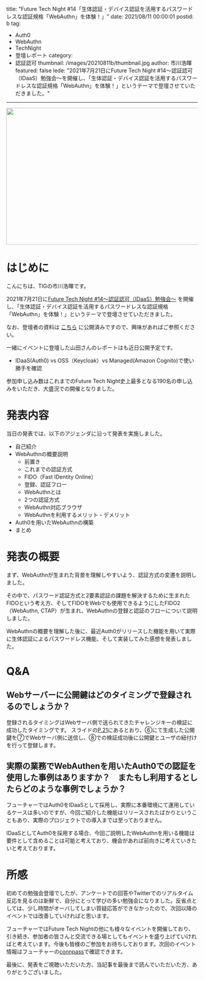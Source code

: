 title: "Future Tech Night #14「生体認証・デバイス認証を活用するパスワードレスな認証規格「WebAuthn」を体験！」"
date: 2021/08/11 00:00:01
postid: b
tag:
  - Auth0
  - WebAuthn
  - TechNight
  - 登壇レポート
category:
  - 認証認可
thumbnail: /images/20210811b/thumbnail.jpg
author: 市川浩暉
featured: false
lede: "2021年7月21日にFuture Tech Night #14～認証認可（IDaaS）勉強会～を開催し、「生体認証・デバイス認証を活用するパスワードレスな認証規格「WebAuthn」を体験！」というテーマで登壇させていただきました。"
---
<img src="/images/20210811b/key-3348307_640.jpg" alt="" title="MasterTuxによるPixabayからの画像" width="640" height="360" loading="">

# はじめに

こんにちは、TIGの市川浩暉です。

2021年7月21日に[Future Tech Night #14～認証認可（IDaaS）勉強会～](https://future.connpass.com/event/218520/) を開催し、「生体認証・デバイス認証を活用するパスワードレスな認証規格「WebAuthn」を体験！」というテーマで登壇させていただきました。

なお、登壇者の資料は [こちら](https://future.connpass.com/event/218520/presentation/) に公開済みですので、興味があればご参照ください。

一緒にイベントに登壇した山田さんのレポートはも近日公開予定です。

* IDaaS(Auth0) vs OSS（Keycloak）vs Managed(Amazon Cognito)で使い勝手を確認

参加申し込み数はこれまでのFuture Tech Night史上最多となる190名の申し込みをいただき、大盛況での開催となりました。

# 発表内容

<script async class="speakerdeck-embed" data-id="29f23e7fea7f428c95401c17f52005f6" data-ratio="1.77777777777778" src="//speakerdeck.com/assets/embed.js"></script>

当日の発表では、以下のアジェンダに沿って発表を実施しました。

* 自己紹介
* WebAuthnの概要説明
  * 前置き
  * これまでの認証方式
  * FIDO（Fast IDentity Online）
  * 登録、認証フロー
  * WebAuthnとは
  * 2つの認証方式
  * WebAuthn対応ブラウザ
  * WebAuthnを利用するメリット・デメリット
* Auth0を用いたWebAuthnの構築
* まとめ

# 発表の概要

まず、WebAuthnが生まれた背景を理解しやすいよう、認証方式の変遷を説明しました。

その中で、パスワード認証方式と2要素認証の課題を解決するために生まれたFIDOという考え方、そしてFIDOをWebでも使用できるようにしたFIDO2（WebAuthn, CTAP）が生まれ、WebAuthnの登録と認証のフローについて説明しました。

WebAuthnの概要を理解した後に、最近Auth0がリリースした機能を用いて実際に生体認証によるパスワードレス機能、そして実装してみた感想を発表しました。

# Q&A

## Webサーバーに公開鍵はどのタイミングで登録されるのでしょうか？

登録されるタイミングはWebサーバ側で送られてきたチャレンジキーの検証に成功したタイミングです。
スライドの[P.21](https://speakerdeck.com/hichikawa1126/future-tech-night-14?slide=21)にあるとおり、⑥にて生成した公開鍵を⑦でWebサーバ側に送信し、⑧での検証成功後に公開鍵とユーザの紐付けを行って登録します。

## 実際の業務でWebAuthenを用いたAuth0での認証を使用した事例はありますか？　またもし利用するとしたらどのような事例でしょうか？

フューチャーではAuth0をIDaaSとして採用し、実際に本番環境にて運用しているケースは多いのですが、今回ご紹介した機能はリリースされたばかりということもあり、実際のプロジェクトでの導入までは至っておりません。

IDaaSとしてAuth0を採用する場合、今回ご説明したWebAuthnを用いる機能は要件として含めることは可能と考えており、機会があれば前向きに考えていきたいと考えております。


# 所感

初めての勉強会登壇でしたが、アンケートでの回答やTwitterでのリアルタイム反応を見るのは新鮮で、自分にとって学びの多い勉強会になりました。反省点としては、少し時間がオーバしてしまい質疑応答ができなかったので、次回以降のイベントでは改善していければと思います。

フューチャーではFuture Tech Nightの他にも様々なイベントを開催しており、引き続き、参加者の皆さんと交流できる場としてもイベントを盛り上げていければと考えています。今後も皆様のご参加をお待ちしております。次回のイベント情報はフューチャーの[connpass](https://future.connpass.com/)で確認できます。

最後に、発表をご視聴いただいた方、当記事を最後まで読んでいただいた方、ありがとうございました。
